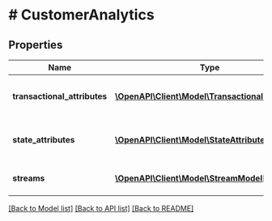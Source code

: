 # # CustomerAnalytics

## Properties

Name | Type | Description | Notes
------------ | ------------- | ------------- | -------------
**transactional_attributes** | [**\OpenAPI\Client\Model\TransactionalAttribute[]**](TransactionalAttribute.md) | List of calculated transactional attributes |
**state_attributes** | [**\OpenAPI\Client\Model\StateAttribute[]**](StateAttribute.md) | List of calculated state attributes |
**streams** | [**\OpenAPI\Client\Model\StreamModel[]**](StreamModel.md) | List of generated streams |

[[Back to Model list]](../../README.md#models) [[Back to API list]](../../README.md#endpoints) [[Back to README]](../../README.md)
